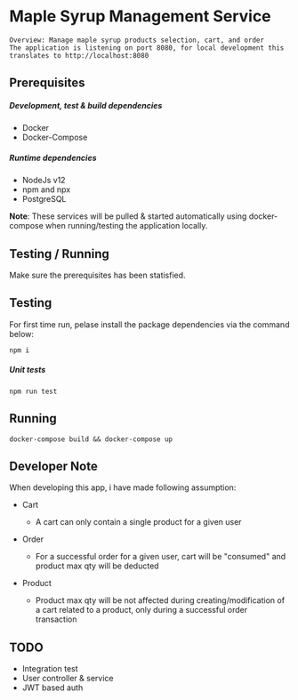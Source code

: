 # Maple Syrup Management Service

    Overview: Manage maple syrup products selection, cart, and order
    The application is listening on port 8080, for local development this translates to http://localhost:8080

## Prerequisites

##### Development, test & build dependencies

- Docker
- Docker-Compose

##### Runtime dependencies

- NodeJs v12
- npm and npx
- PostgreSQL

**Note**: These services will be pulled & started automatically using docker-compose when running/testing the application locally.

## Testing / Running

Make sure the prerequisites has been statisfied.

## Testing

For first time run, pelase install the package dependencies via the command below:

`npm i`

##### Unit tests

`npm run test`

## Running

`docker-compose build && docker-compose up`

## Developer Note

When developing this app, i have made following assumption:

- Cart

  - A cart can only contain a single product for a given user

- Order

  - For a successful order for a given user, cart will be "consumed" and product max qty will be deducted

- Product
  - Product max qty will be not affected during creating/modification of a cart related to a product, only during a successful order transaction

## TODO

- Integration test
- User controller & service
- JWT based auth
